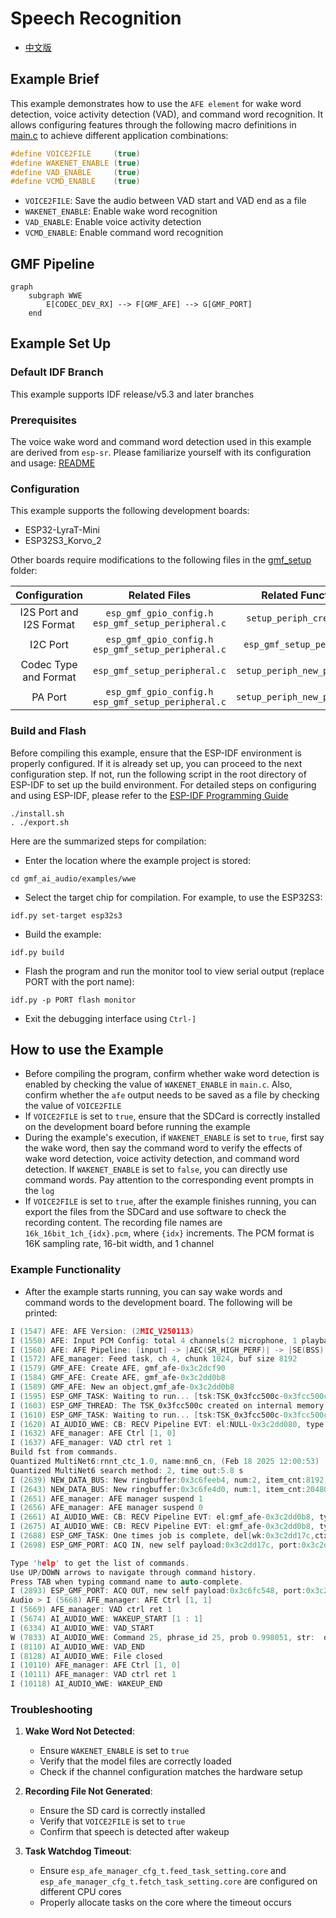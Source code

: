 # Speech Recognition

- [中文版](./README_CN.md)

## Example Brief

This example demonstrates how to use the `AFE element` for wake word detection, voice activity detection (VAD), and command word recognition. It allows configuring features through the following macro definitions in [main.c](./main/main.c) to achieve different application combinations:

```c
#define VOICE2FILE     (true)
#define WAKENET_ENABLE (true)
#define VAD_ENABLE     (true)
#define VCMD_ENABLE    (true)
```

- `VOICE2FILE`: Save the audio between VAD start and VAD end as a file
- `WAKENET_ENABLE`: Enable wake word recognition
- `VAD_ENABLE`: Enable voice activity detection
- `VCMD_ENABLE`: Enable command word recognition

## GMF Pipeline

```mermaid
graph
    subgraph WWE
        E[CODEC_DEV_RX] --> F[GMF_AFE] --> G[GMF_PORT]
    end
```

## Example Set Up

### Default IDF Branch

This example supports IDF release/v5.3 and later branches

### Prerequisites

The voice wake word and command word detection used in this example are derived from `esp-sr`. Please familiarize yourself with its configuration and usage: [README](https://github.com/espressif/esp-sr/blob/master/README.md)

### Configuration

This example supports the following development boards:
- ESP32-LyraT-Mini
- ESP32S3_Korvo_2

Other boards require modifications to the following files in the [gmf_setup](../common/gmf_setup) folder:

| Configuration | Related Files |  Related Functions   |
|:----:| :-----: | :----: |
|I2S Port and I2S Format| `esp_gmf_gpio_config.h`<br>`esp_gmf_setup_peripheral.c` | `setup_periph_create_i2s` |
|I2C Port| `esp_gmf_gpio_config.h`<br>`esp_gmf_setup_peripheral.c` | `esp_gmf_setup_periph_i2c` |
|Codec Type and Format|`esp_gmf_setup_peripheral.c` |`setup_periph_new_play_codec`  |
|PA Port| `esp_gmf_gpio_config.h`<br>`esp_gmf_setup_peripheral.c` | `setup_periph_new_play_codec` |

### Build and Flash

Before compiling this example, ensure that the ESP-IDF environment is properly configured. If it is already set up, you can proceed to the next configuration step. If not, run the following script in the root directory of ESP-IDF to set up the build environment. For detailed steps on configuring and using ESP-IDF, please refer to the [ESP-IDF Programming Guide](https://docs.espressif.com/projects/esp-idf/en/latest/esp32s3/index.html)

```
./install.sh
. ./export.sh
```

Here are the summarized steps for compilation:

- Enter the location where the example project is stored:

```
cd gmf_ai_audio/examples/wwe
```

- Select the target chip for compilation. For example, to use the ESP32S3:

```
idf.py set-target esp32s3
```

- Build the example:

```
idf.py build
```

- Flash the program and run the monitor tool to view serial output (replace PORT with the port name):

```
idf.py -p PORT flash monitor
```

- Exit the debugging interface using `Ctrl-]`

## How to use the Example

- Before compiling the program, confirm whether wake word detection is enabled by checking the value of `WAKENET_ENABLE` in `main.c`. Also, confirm whether the `afe` output needs to be saved as a file by checking the value of `VOICE2FILE`
- If `VOICE2FILE` is set to `true`, ensure that the SDCard is correctly installed on the development board before running the example
- During the example's execution, if `WAKENET_ENABLE` is set to `true`, first say the wake word, then say the command word to verify the effects of wake word detection, voice activity detection, and command word detection. If `WAKENET_ENABLE` is set to `false`, you can directly use command words. Pay attention to the corresponding event prompts in the `log`
- If `VOICE2FILE` is set to `true`, after the example finishes running, you can export the files from the SDCard and use software to check the recording content. The recording file names are `16k_16bit_1ch_{idx}.pcm`, where `{idx}` increments. The PCM format is 16K sampling rate, 16-bit width, and 1 channel

### Example Functionality

- After the example starts running, you can say wake words and command words to the development board. The following will be printed:

```c
I (1547) AFE: AFE Version: (2MIC_V250113)
I (1550) AFE: Input PCM Config: total 4 channels(2 microphone, 1 playback), sample rate:16000
I (1560) AFE: AFE Pipeline: [input] -> |AEC(SR_HIGH_PERF)| -> |SE(BSS)| -> |VAD(WebRTC)| -> |WakeNet(wn9_hilexin,)| -> [output]
I (1572) AFE_manager: Feed task, ch 4, chunk 1024, buf size 8192
I (1579) GMF_AFE: Create AFE, gmf_afe-0x3c2dcf90
I (1584) GMF_AFE: Create AFE, gmf_afe-0x3c2dd0b8
I (1589) GMF_AFE: New an object,gmf_afe-0x3c2dd0b8
I (1595) ESP_GMF_TASK: Waiting to run... [tsk:TSK_0x3fcc500c-0x3fcc500c, wk:0x0, run:0]
I (1603) ESP_GMF_THREAD: The TSK_0x3fcc500c created on internal memory
I (1610) ESP_GMF_TASK: Waiting to run... [tsk:TSK_0x3fcc500c-0x3fcc500c, wk:0x3c2dd17c, run:0]
I (1620) AI_AUDIO_WWE: CB: RECV Pipeline EVT: el:NULL-0x3c2dd080, type:8192, sub:ESP_GMF_EVENT_STATE_OPENING, payload:0x0, size:0,0x0
I (1632) AFE_manager: AFE Ctrl [1, 0]
I (1637) AFE_manager: VAD ctrl ret 1
Build fst from commands.
Quantized MultiNet6:rnnt_ctc_1.0, name:mn6_cn, (Feb 18 2025 12:00:53)
Quantized MultiNet6 search method: 2, time out:5.8 s
I (2639) NEW_DATA_BUS: New ringbuffer:0x3c6feeb4, num:2, item_cnt:8192, db:0x3c6e2b3c
I (2643) NEW_DATA_BUS: New ringbuffer:0x3c6fe4d0, num:1, item_cnt:20480, db:0x3c6fcbd8
I (2651) AFE_manager: AFE manager suspend 1
I (2656) AFE_manager: AFE manager suspend 0
I (2661) AI_AUDIO_WWE: CB: RECV Pipeline EVT: el:gmf_afe-0x3c2dd0b8, type:12288, sub:ESP_GMF_EVENT_STATE_INITIALIZED, payload:0x3fccd920, size:12,0x0
I (2675) AI_AUDIO_WWE: CB: RECV Pipeline EVT: el:gmf_afe-0x3c2dd0b8, type:8192, sub:ESP_GMF_EVENT_STATE_RUNNING, payload:0x0, size:0,0x0
I (2688) ESP_GMF_TASK: One times job is complete, del[wk:0x3c2dd17c,ctx:0x3c2dd0b8, label:gmf_afe_open]
I (2698) ESP_GMF_PORT: ACQ IN, new self payload:0x3c2dd17c, port:0x3c2dd240, el:0x3c2dd0b8-gmf_afe

Type 'help' to get the list of commands.
Use UP/DOWN arrows to navigate through command history.
Press TAB when typing command name to auto-complete.
I (2893) ESP_GMF_PORT: ACQ OUT, new self payload:0x3c6fc548, port:0x3c2dd280, el:0x3c2dd0b8-gmf_afe
Audio > I (5668) AFE_manager: AFE Ctrl [1, 1]
I (5669) AFE_manager: VAD ctrl ret 1
I (5674) AI_AUDIO_WWE: WAKEUP_START [1 : 1]
I (6334) AI_AUDIO_WWE: VAD_START
W (7833) AI_AUDIO_WWE: Command 25, phrase_id 25, prob 0.998051, str:  da kai kong tiao
I (8110) AI_AUDIO_WWE: VAD_END
I (8128) AI_AUDIO_WWE: File closed
I (10110) AFE_manager: AFE Ctrl [1, 0]
I (10111) AFE_manager: VAD ctrl ret 1
I (10118) AI_AUDIO_WWE: WAKEUP_END
```

### Troubleshooting

1. **Wake Word Not Detected**:
   - Ensure `WAKENET_ENABLE` is set to `true`
   - Verify that the model files are correctly loaded
   - Check if the channel configuration matches the hardware setup

2. **Recording File Not Generated**:
   - Ensure the SD card is correctly installed
   - Verify that `VOICE2FILE` is set to `true`
   - Confirm that speech is detected after wakeup

3. **Task Watchdog Timeout**:
   - Ensure `esp_afe_manager_cfg_t.feed_task_setting.core` and `esp_afe_manager_cfg_t.fetch_task_setting.core` are configured on different CPU cores
   - Properly allocate tasks on the core where the timeout occurs
